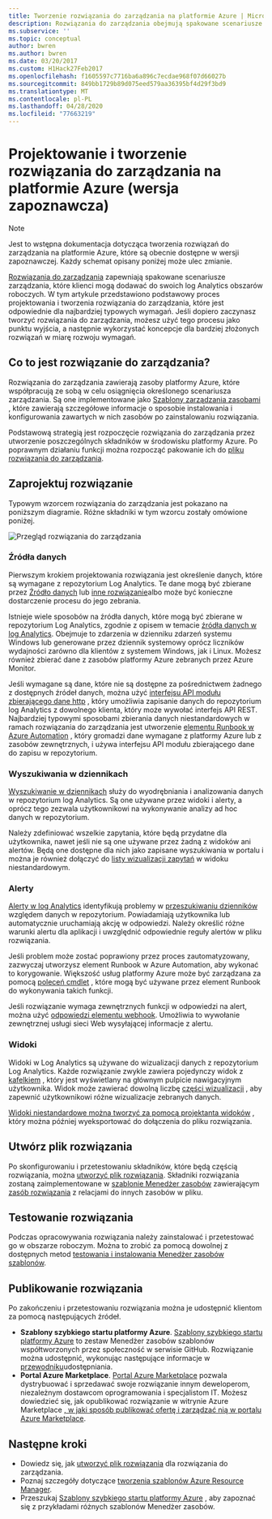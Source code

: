 ```yaml
---
title: Tworzenie rozwiązania do zarządzania na platformie Azure | Microsoft Docs
description: Rozwiązania do zarządzania obejmują spakowane scenariusze zarządzania na platformie Azure, które klienci mogą dodać do Log Analytics obszaru roboczego.  Ten artykuł zawiera szczegółowe informacje dotyczące sposobu tworzenia rozwiązań do zarządzania, które mają być używane w Twoim środowisku lub udostępniane klientom.
ms.subservice: ''
ms.topic: conceptual
author: bwren
ms.author: bwren
ms.date: 03/20/2017
ms.custom: H1Hack27Feb2017
ms.openlocfilehash: f1605597c7716ba6a896c7ecdae968f07d66027b
ms.sourcegitcommit: 849bb1729b89d075eed579aa36395bf4d29f3bd9
ms.translationtype: MT
ms.contentlocale: pl-PL
ms.lasthandoff: 04/28/2020
ms.locfileid: "77663219"
---
```

# <a name="design-and-build-a-management-solution-in-azure-preview"></a>Projektowanie i tworzenie rozwiązania do zarządzania na platformie Azure (wersja zapoznawcza)
> [!NOTE]
> Jest to wstępna dokumentacja dotycząca tworzenia rozwiązań do zarządzania na platformie Azure, które są obecnie dostępne w wersji zapoznawczej. Każdy schemat opisany poniżej może ulec zmianie.

[Rozwiązania do zarządzania]( solutions.md) zapewniają spakowane scenariusze zarządzania, które klienci mogą dodawać do swoich log Analytics obszarów roboczych.  W tym artykule przedstawiono podstawowy proces projektowania i tworzenia rozwiązania do zarządzania, które jest odpowiednie dla najbardziej typowych wymagań.  Jeśli dopiero zaczynasz tworzyć rozwiązania do zarządzania, możesz użyć tego procesu jako punktu wyjścia, a następnie wykorzystać koncepcje dla bardziej złożonych rozwiązań w miarę rozwoju wymagań.

## <a name="what-is-a-management-solution"></a>Co to jest rozwiązanie do zarządzania?

Rozwiązania do zarządzania zawierają zasoby platformy Azure, które współpracują ze sobą w celu osiągnięcia określonego scenariusza zarządzania.  Są one implementowane jako [Szablony zarządzania zasobami](../../azure-resource-manager/templates/quickstart-create-templates-use-the-portal.md) , które zawierają szczegółowe informacje o sposobie instalowania i konfigurowania zawartych w nich zasobów po zainstalowaniu rozwiązania.

Podstawową strategią jest rozpoczęcie rozwiązania do zarządzania przez utworzenie poszczególnych składników w środowisku platformy Azure.  Po poprawnym działaniu funkcji można rozpocząć pakowanie ich do [pliku rozwiązania do zarządzania]( solutions-solution-file.md). 


## <a name="design-your-solution"></a>Zaprojektuj rozwiązanie
Typowym wzorcem rozwiązania do zarządzania jest pokazano na poniższym diagramie.  Różne składniki w tym wzorcu zostały omówione poniżej.

![Przegląd rozwiązania do zarządzania](media/solutions-creating/solution-overview.png)


### <a name="data-sources"></a>Źródła danych
Pierwszym krokiem projektowania rozwiązania jest określenie danych, które są wymagane z repozytorium Log Analytics.  Te dane mogą być zbierane przez [Źródło danych](../../azure-monitor/platform/agent-data-sources.md) lub [inne rozwiązanie]( solutions.md)albo może być konieczne dostarczenie procesu do jego zebrania.

Istnieje wiele sposobów na źródła danych, które mogą być zbierane w repozytorium Log Analytics, zgodnie z opisem w temacie [źródła danych w log Analytics](../../azure-monitor/platform/agent-data-sources.md).  Obejmuje to zdarzenia w dzienniku zdarzeń systemu Windows lub generowane przez dziennik systemowy oprócz liczników wydajności zarówno dla klientów z systemem Windows, jak i Linux.  Możesz również zbierać dane z zasobów platformy Azure zebranych przez Azure Monitor.  

Jeśli wymagane są dane, które nie są dostępne za pośrednictwem żadnego z dostępnych źródeł danych, można użyć [interfejsu API modułu zbierającego dane http](../../azure-monitor/platform/data-collector-api.md) , który umożliwia zapisanie danych do repozytorium log Analytics z dowolnego klienta, który może wywołać interfejs API REST.  Najbardziej typowymi sposobami zbierania danych niestandardowych w ramach rozwiązania do zarządzania jest utworzenie [elementu Runbook w Azure Automation](../../automation/automation-runbook-types.md) , który gromadzi dane wymagane z platformy Azure lub z zasobów zewnętrznych, i używa interfejsu API modułu zbierającego dane do zapisu w repozytorium.  

### <a name="log-searches"></a>Wyszukiwania w dziennikach
[Wyszukiwanie w dziennikach](../../azure-monitor/log-query/log-query-overview.md) służy do wyodrębniania i analizowania danych w repozytorium log Analytics.  Są one używane przez widoki i alerty, a oprócz tego zezwala użytkownikowi na wykonywanie analizy ad hoc danych w repozytorium.  

Należy zdefiniować wszelkie zapytania, które będą przydatne dla użytkownika, nawet jeśli nie są one używane przez żadną z widoków ani alertów.  Będą one dostępne dla nich jako zapisane wyszukiwania w portalu i można je również dołączyć do [listy wizualizacji zapytań](../../azure-monitor/platform/view-designer-parts.md#list-of-queries-part) w widoku niestandardowym.

### <a name="alerts"></a>Alerty
[Alerty w log Analytics](../../azure-monitor/platform/alerts-overview.md) identyfikują problemy w [przeszukiwaniu dzienników](#log-searches) względem danych w repozytorium.  Powiadamiają użytkownika lub automatycznie uruchamiają akcję w odpowiedzi. Należy określić różne warunki alertu dla aplikacji i uwzględnić odpowiednie reguły alertów w pliku rozwiązania.

Jeśli problem może zostać poprawiony przez proces zautomatyzowany, zazwyczaj utworzysz element Runbook w Azure Automation, aby wykonać to korygowanie.  Większość usług platformy Azure może być zarządzana za pomocą [poleceń cmdlet](/powershell/azure/overview) , które mogą być używane przez element Runbook do wykonywania takich funkcji.

Jeśli rozwiązanie wymaga zewnętrznych funkcji w odpowiedzi na alert, można użyć [odpowiedzi elementu webhook](../../azure-monitor/platform/alerts-metric.md).  Umożliwia to wywołanie zewnętrznej usługi sieci Web wysyłającej informacje z alertu.

### <a name="views"></a>Widoki
Widoki w Log Analytics są używane do wizualizacji danych z repozytorium Log Analytics.  Każde rozwiązanie zwykle zawiera pojedynczy widok z [kafelkiem](../../azure-monitor/platform/view-designer-tiles.md) , który jest wyświetlany na głównym pulpicie nawigacyjnym użytkownika.  Widok może zawierać dowolną liczbę [części wizualizacji](../../azure-monitor/platform/view-designer-parts.md) , aby zapewnić użytkownikowi różne wizualizacje zebranych danych.

[Widoki niestandardowe można tworzyć za pomocą projektanta widoków](../../azure-monitor/platform/view-designer.md) , który można później wyeksportować do dołączenia do pliku rozwiązania.  


## <a name="create-solution-file"></a>Utwórz plik rozwiązania
Po skonfigurowaniu i przetestowaniu składników, które będą częścią rozwiązania, można [utworzyć plik rozwiązania]( solutions-solution-file.md).  Składniki rozwiązania zostaną zaimplementowane w [szablonie Menedżer zasobów](../../azure-resource-manager/templates/template-syntax.md) zawierającym [zasób rozwiązania]( solutions-solution-file.md#solution-resource) z relacjami do innych zasobów w pliku.  


## <a name="test-your-solution"></a>Testowanie rozwiązania
Podczas opracowywania rozwiązania należy zainstalować i przetestować go w obszarze roboczym.  Można to zrobić za pomocą dowolnej z dostępnych metod [testowania i instalowania Menedżer zasobów szablonów](../../azure-resource-manager/templates/deploy-powershell.md).

## <a name="publish-your-solution"></a>Publikowanie rozwiązania
Po zakończeniu i przetestowaniu rozwiązania można je udostępnić klientom za pomocą następujących źródeł.

- **Szablony szybkiego startu platformy Azure**.  [Szablony szybkiego startu platformy Azure](https://azure.microsoft.com/resources/templates/) to zestaw Menedżer zasobów szablonów współtworzonych przez społeczność w serwisie GitHub.  Rozwiązanie można udostępnić, wykonując następujące informacje w [przewodniku](https://github.com/Azure/azure-quickstart-templates/tree/master/1-CONTRIBUTION-GUIDE)udostępniania.
- **Portal Azure Marketplace**.  [Portal Azure Marketplace](https://azuremarketplace.microsoft.com/marketplace/) pozwala dystrybuować i sprzedawać swoje rozwiązanie innym deweloperom, niezależnym dostawcom oprogramowania i specjalistom IT.  Możesz dowiedzieć się, jak opublikować rozwiązanie w witrynie Azure Marketplace [, w jaki sposób publikować ofertę i zarządzać nią w portalu Azure Marketplace](../../marketplace/marketplace-publishers-guide.md).



## <a name="next-steps"></a>Następne kroki
* Dowiedz się, jak [utworzyć plik rozwiązania]( solutions-solution-file.md) dla rozwiązania do zarządzania.
* Poznaj szczegóły dotyczące [tworzenia szablonów Azure Resource Manager](../../azure-resource-manager/templates/template-syntax.md).
* Przeszukaj [Szablony szybkiego startu platformy Azure](https://azure.microsoft.com/documentation/templates) , aby zapoznać się z przykładami różnych szablonów Menedżer zasobów.
